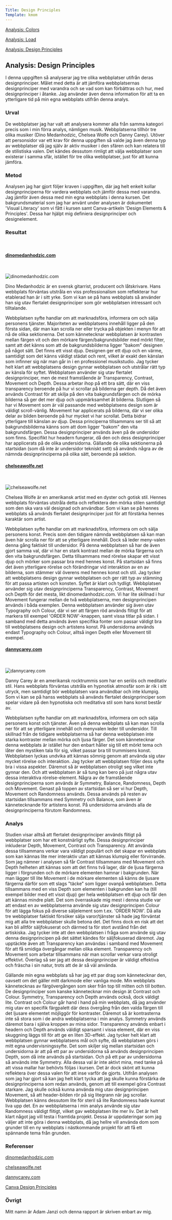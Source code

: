 ```yaml
---
Title: Design Principles
Template: kmom
---
```


<div class="kmom-container">
<div class="kmom-sidebar">
<a href="01_colors"><p class="sidebar-notchosen">Analysis: Colors</p></a>  
<a href="02_load"><p class="sidebar-notchosen">Analysis: Load</p></a>  
<a href="03_design_principles"><p class="sidebar-chosen">Analysis: Design Principles</p></a>  
</div> 
<div class="kmom-mainpage">
<h2>Analysis: Design Principles</h2>
<p>I denna uppgiften så analyserar jag tre olika webbplatser utifrån deras designprinciper. Målet med detta är att jämföra webbplatsernas designprinciper med varandra och se vad som kan förbättras och hur, med designprinciper i åtanke. Jag använder även denna information för att ta en ytterligare tid på min egna webbplats utifrån denna analys.</p>

<h3>Urval</h3>  

<p>De webbplatser jag har valt att analysera kommer alla från samma kategori precis som i min förra analys, nämligen musik. Webbplatserna tillhör tre olika musiker (Dino Medanhodzic, Chelsea Wolfe och Danny Carey). Utöver att personsidor var ett krav för denna uppgiften så valde jag även denna typ av webbplatser då jag själv är aktiv musiker i den sfären och kan relatera till de stilistiska valen. Det kändes dessutom rimligt att välja webbplatser som existerar i samma sfär, istället för tre olika webbplatser, just för att kunna jämföra.</p>

<h3>Metod</h3>  

<p>Analysen jag har gjort följer kraven i uppgiften, där jag helt enkelt kollar designprinciperna för vardera webbplats och jämför dessa med varandra. Jag jämför även dessa med min egna webbplats i denna kursen. Det bakgrundsmaterial som jag har använt under analysen är dokumentet 'Visual Literacy' som vi fått i kursen samt Canva-artikeln 'Design Elements & Principles'. Dessa har hjälpt mig definiera designprinciper och designelement.</p>

<h3>Resultat</h3>  
<br>

<a target="_blank" href="https://www.dinomedanhodzic.com/"><h4>dinomedanhodzic.com</h4></a>
<br>

<img src="../assets/img/dinomedanhodzic.jpg" class="websiteimg" alt="dinomedanhodzic.com">

<p>Dino Medanhodzic är en svensk gitarrist, producent och låtskrivare. Hans webbplats förväntas utstråla en viss professionalism som reflekterar hur etablerad han är i sitt yrke. Som vi kan se på hans webbplats så använder han sig utav flertalet designprinciper som gör webbplatsen intressant och tilltalande.</p>

<p>Webbplatsen syfte handlar om att marknadsföra, informera om och sälja personens tjänster. Majoriteten av webbplatsens innehåll ligger på den första sidan, där man kan scrolla ner eller trycka på objekten i menyn för att nå de olika sektionerna. Det som kännetecknar webbplatsen är kontrasten mellan färgen vit och den mörkare färgen/bakgrundsbilder med mörkt filter, samt att det känns som att de bakgrundsbilderna ligger "bakom" designen på något sätt. Det finns ett visst djup. Designen ger ett djup och en värme, samtidigt som det känns väldigt städat och rent, vilket är exakt den känslan som infinner sig när man går in i en professionel musikstudio. Jag tycker helt klart att webbplatsens design gynnar webbplatsen och utstrålar rätt typ av känsla för syftet.
Webbplatsen använder sig utav flertalet designprinciper, men de mest framstående är Transparency, Contrast, Movement och Depth. Dessa arbetar ihop på ett bra sätt, där en viss transparency beroende på hur vi scrollar på bilderna ger depth. Då det även används Contrast för att skilja på den vita bakgrundsfärgen och de mörka bilderna så ger det mer djup och uppmärksamhet åt bilderna. Slutligen så har vi Movement som är väl passande med webbplatsens design som är väldigt scroll-vänlig. Movement har applicerats på bilderna, där vi ser olika delar av bilden beroende på hur mycket vi har scrollat. Detta bidrar ytterligare till känslan av djup. Dessa principerna tillsammans ser till så att bakgrundsbilderna känns som att dom ligger "bakom" den vita bakgrundsfärgen. 
Dessa designprinciper används även på de undersidor som finns. Specifikt hur headern fungerar, då den och dess designprinciper har applicerats på de olika undersidorna. Gällande de olika sektionerna på startsidan (som då inte är undersidor tekniskt sett) så används några av de nämnda designprinciperna på olika sätt, beroende på sektion.</p>

<a target="_blank" href="https://www.chelseawolfe.net"><h4>chelseawolfe.net</h4></a>
<br>

<img src="../assets/img/chelseawolfe.jpg" class="websiteimg" alt="chelseawolfe.net">

<p>Chelsea Wolfe är en amerikansk artist med en dyster och gotisk stil. Hennes webbplats förväntas utstråla detta och reflektera den mörka stilen samtidigt som den ska vara väl designad och användbar. Som vi kan se på hennes webbplats så används flertalet designprinciper just för att förstärka hennes karaktär som artist.</p>

<p>Webbplatsen syfte handlar om att marknadsföra, informera om och sälja personens konst. Precis som den tidigare nämnda webbplatsen så kan man även här scrolla ner för att se ytterligare innehåll. Dock så leder meny-valen denna gång faktiskt till undersidor. 
På denna webbplatsen så har de även gjort samma val, där vi har en stark kontrast mellan de mörka färgerna och den vita bakgrundsfärgen. Detta tillsammans med rörelse skapar ett visst djup och mörker som passar bra med hennes konst. På startsidan så finns det även ytterligare rörelse och förändringar vid interaktion av en av bilderna, som stämmer väl överens med hennes konst och stil. 
Jag tycker att webbplatsens design gynnar webbplatsen och ger rätt typ av stämning för att passa artisten och konsten. Syftet är klart och tydligt. 
Webbplatsen använder sig utav designprinciperna Transparency, Contrast, Movement och Depth för det mesta, likt dinomedanhodzic.com.
Vi har lite skillnad i hur Movement fungerar mellan de två webbplatserna, men designprincipen används i båda exemplen. 
Denna webbplatsen använder sig även utav Typography och Colour, där vi ser att färgen röd används flitigt för att markera till exempel 'ORDER NOW'-knappen, samt vissa titlar på sidan. I samband med detta används även specifika fonter som passar väldigt bra till webbplatsens design och artistens konst.
På undersidorna används endast Typography och Colour, alltså ingen Depth eller Movement till exempel.</p>

<a target="_blank" href="https://dannycarey.com/"><h4>dannycarey.com</h4></a>
<br>

<img src="../assets/img/dannycarey.jpg" class="websiteimg" alt="dannycarey.com">

<p>Danny Carey är en amerikansk rocktrummis som har en seriös och meditativ stil. Hans webbplats förväntas utstråla en hypnotisk atmosfär som är rik i sitt utryck, men samtidigt bör webbplatsen vara användbar och inte klumpig. Som vi kan se på hanss webbplats så används flertalet designprinciper som spelar vidare på den hypnotiska och meditativa stil som hans konst består av.</p>

<p>Webbplatsen syfte handlar om att marknadsföra, informera om och sälja personens konst och tjänster. Även på denna webbplats så kan man scrolla ner för att se ytterligare innehåll och menyvalen leder till undersidor.
Till skillnad från de tidigare webbplatserna så har denna webbplatsen inte starka kontraster mellan mörka och ljusa färger.
Det som kännetecknar denna webbplats är istället hur den enbart håller sig till ett mörkt tema och låter den mystiken tala för sig, vilket passar bra till trummisens konst. Webbplatsen lyckas undvika att kännas sömnig genom att använda sig utav mycket rörelse och interaktion.
Jag tycker att webbplatsen följer dess syfte bra i vissa aspekter. Däremot så är webbplatsen otroligt seg vilket inte gynnar den. Och att webbplatsen är så tung kan bero på just några utav dessa interaktiva rörelse-element. 
Några av de framstående designprinciperna som används är Symmetry, Balance, Randomness, Depth och Movement. 
Genast på toppen av startsidan så ser vi hur Depth, Movement och Randomness används. Dessa används på resten av startsidan tillsammans med Symmetry och Balance, som även är kännetecknande för artistens konst.
På undersidorna används alla de designprinciperna förutom Randomness.</p>

<h3>Analys</h3>  

<p>Studien visar alltså att flertalet designprinciper används flitigt på webbplatser som har ett konstnärligt syfte. Dessa designprinciper inkluderar Depth, Movement, Contrast och Transparency. Att använda dessa tillsammans verkar vara väldigt populärt och det skapar en webbplats som kan kännas lite mer interaktiv utan att kännas klumpig eller förvirrande. Som jag nämner i analysen så får Contrast tillsammans med Movement och Depth helheten att kännas som att det finns två lager, där de ljusa färgerna ligger i förgrunden och de mörkare elementen hamnar i bakgrunden. När man lägger till lite Movement i de mörkare elementen så känns de ljusare färgerna därför som ett slags "täcke" som ligger ovanpå webbplatsen. Detta tillsammans med en viss Depth som elementen i bakgrunden kan ha (till exempel bilder med ett visst djup) ger hela webbplatsen ett djup och får den att kännas mindre platt.
Det som överraskade mig mest i denna studie var att endast en av webbplatserna använde sig utav designprincipen Colour för att lägga fokus på diverse säljelement som t.ex. 'ORDER NOW'. Då alla tre webbplatser faktiskt försöker sälja varor/tjänster så hade jag förväntat mig att alla tre webbplatser skulle betona det. Det finns dock en risk att det kan bli alltför säljfokuserat och därmed ta för stort avstånd från det artiskiska. Jag tycker inte att den webbplatsen i fråga som använde sig utav denna designprincipen på det sättet kändes för säljfokuserad däremot. 
Jag upptäckte även att Transparency kan användas i samband med Movement för att få smidiga övergångar mellan olika element. Transparency och Movement som arbetar tillsammans när man scrollar verkar vara otroligt effektivt. 
Överlag så ser jag att dessa designprinciper är väldigt effektiva och fräscha i sin natur, trots att de är så väl använda.</p>

<p>Gällande min egna webbplats så har jag ett par drag som kännetecknar den, oavsett om det gäller mitt darkmode eller vanliga mode.
Min webbplats kännetecknas av färgövergången som sker från top till mitten och till botten. De designprinciper som kanske kännetecknar min design ät Contrast och Colour. Symmetry, Transparency och Depth används också, dock väldigt lite. Contrast och Colour går hand i hand på min webbplats, då jag använder mig utav en specifik färgpalett där dess övergång från den valda färgen till det ljusare elementet möjliggör för kontraster. Däremot så är kontrasterna inte så stora som i de andra webbplatserna i min analys. Symmetry används däremot bara i själva kroppen av mina sidor. Transparency används enbart i headern och Depth används väldigt sparsamt i vissa element, där en viss skuggning läggs till för att ge en liten 3D-effekt. 
Jag tycker helt klart att webbplatsen gynnar webbplatsens mål och syfte, då webbplatsen görs i mitt egna undervisningssyfte. 
Det som skiljer sig mellan startsidan och undersidorna är att på ett par av undersidorna så används designprincipen Depth, som då inte används på startsidan. Och på ett par av undersidorna så används inte Symmetry. 
Alla dessa val är inte aktivt mina, med tanke på att vissa mallar har behövts följas i kursen. Det är dock skönt att kunna reflektera över dessa valen för att inse varför de gjorts.
Utifrån analysen som jag har gjort så kan jag helt klart tycka att jag skulle kunna förstärka de designprinciperna som redan används, genom att till exempel göra Contrast starkare. Jag skulle också kunna använda mig utav designprincipen Movement, så att header-bilden rör på sig litegrann när jag scrollar. Webbplatsen känns dessutom lite för steril så lite Randomness hade kunnat liva upp det. En av webbplatserna i min analys använde sig utav Randomness väldigt flitigt, vilket gav webbplatsen lite mer liv. Det är helt klart något jag vill testa i framtida projekt. 
Dessa är uppdateringar som jag väljer att inte göra i denna webbplats, då jag hellre vill använda dom som grunder till en ny webbplats i nästkommande projekt för att få ett spännande tema från grunden.</p>

<h3>Referenser</h3>  
<a class="normal-link" href="https://dinomedanhodzic.com/" target="_blank"><p>dinomedanhodzic.com</p></a>
<a class="normal-link" href="https://chelseawolfe.net/" target="_blank"><p>chelseawolfe.net</p></a>
<a class="normal-link" href="https://dannycarey.com/" target="_blank"><p>dannycarey.com</p></a>
<a class="normal-link" href="https://www.canva.com/learn/design-elements-principles/" target="_blank"><p>Canva Design Principles</p></a>

<h3>Övrigt</h3>  

<p>Mitt namn är Adam Janzi och denna rapport är skriven enbart av mig.</p>
</div>
</div>
